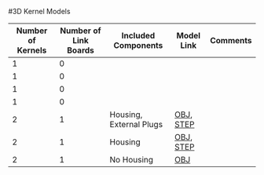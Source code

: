 #3D Kernel Models


| **Number of Kernels** | **Number of Link Boards**    | **Included Components**  | **Model Link** | **Comments** |
|-----------------------|------------------------------|--------------------------|----------------|--------------|
| 1                     | 0                            |                          |                |              |
| 1                     | 0                            |                          |                |              |
| 1                     | 0                            |                          |                |              |
| 1                     | 0                            |                          |                |              |
| 2                     | 1                            | Housing, External Plugs  | [OBJ](http://docs.peauproductions.com/kernel/3d_models/array_2_housing_plugs.obj), [STEP](http://docs.peauproductions.com/kernel/3d_models/array_2_housing_plugs.STEP.zip)      |              |
| 2                     | 1                            | Housing | [OBJ](http://docs.peauproductions.com/kernel/3d_models/array_2_housing.obj), [STEP](http://docs.peauproductions.com/kernel/3d_models/array_2_housing_no_plugs.zip)      |              |
| 2                     | 1                            | No Housing | [OBJ](http://docs.peauproductions.com/kernel/3d_models/array_2_no_housing.obj)      |              |








